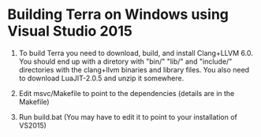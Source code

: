 
Building Terra on Windows using Visual Studio 2015
==================================================

1. To build Terra you need to download, build, and install Clang+LLVM 6.0. You should end up with a diretory with "bin/" "lib/" and "include/" directories with the clang+llvm binaries and library files. You also need to download LuaJIT-2.0.5 and unzip it somewhere.

2. Edit msvc/Makefile to point to the dependencies (details are in the Makefile)

3. Run build.bat (You may have to edit it to point to your installation of VS2015)
 
